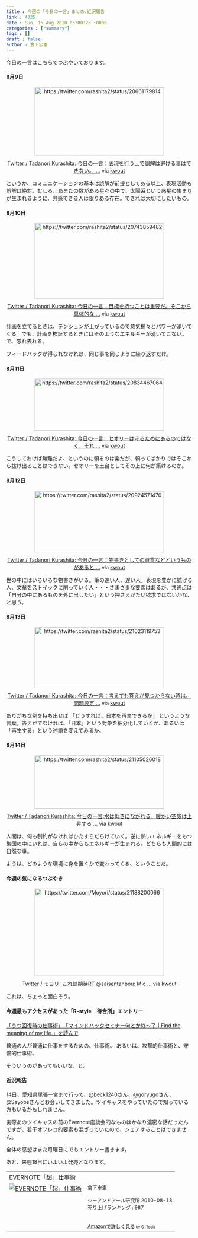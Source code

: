 ```yaml
---
title : 今週の「今日の一言」まとめ:近況報告
link : 4335
date : Sun, 15 Aug 2010 05:00:23 +0000
categories : ["summary"]
tags : []
draft : false
author : 倉下忠憲
---
```


今日の一言は<a href="http://twitter.com/rashita2 ">こちら</a>でつぶやいております。

<h4>8月9日</h4>
<div class="kwout" style="text-align: center;"><img src="http://kwout.com/cutout/u/wx/jv/7gy_bor_rou_w350.jpg" alt="https://twitter.com/rashita2/status/20661179814" title="Twitter / Tadanori Kurashita: 今日の一言：表現を行う上で誤解は避ける事はできない。 ..." width="350" height="184" style="border: none;" usemap="#map_uwxjv7gy" /><map id="map_uwxjv7gy" name="map_uwxjv7gy"><area coords="15,98,67,105" href="https://twitter.com/rashita2/status/20661179814" alt="" shape="rect" /><area coords="15,124,43,152" href="https://twitter.com/rashita2" alt="" shape="rect" /><area coords="55,124,122,141" href="https://twitter.com/rashita2" alt="" shape="rect" /></map><p style="margin-top: 10px; text-align: center;"><a href="https://twitter.com/rashita2/status/20661179814">Twitter / Tadanori Kurashita: 今日の一言：表現を行う上で誤解は避ける事はできない。 ...</a> via <a href="http://kwout.com/quote/uwxjv7gy">kwout</a></p></div>
<!--more-->
というか、コミュニケーションの基本は誤解が前提としてある以上、表現活動も誤解は絶対。むしろ、あまたの数がある星々の中で、太陽系という惑星の集まりが生まれるように、共感できる人は限りある存在。できれば大切にしたいもの。
<h4>8月10日</h4>
<div class="kwout" style="text-align: center;"><img src="http://kwout.com/cutout/6/kv/h6/t94_bor_rou_w350.jpg" alt="https://twitter.com/rashita2/status/20743859482" title="Twitter / Tadanori Kurashita: 今日の一言：目標を持つことは重要だ。そこから具体的な ..." width="350" height="204" style="border: none;" usemap="#map_6kvh6t94" /><map id="map_6kvh6t94" name="map_6kvh6t94"><area coords="15,118,67,125" href="https://twitter.com/rashita2/status/20743859482" alt="" shape="rect" /><area coords="15,144,42,172" href="https://twitter.com/rashita2" alt="" shape="rect" /><area coords="55,144,122,161" href="https://twitter.com/rashita2" alt="" shape="rect" /></map><p style="margin-top: 10px; text-align: center;"><a href="https://twitter.com/rashita2/status/20743859482">Twitter / Tadanori Kurashita: 今日の一言：目標を持つことは重要だ。そこから具体的な ...</a> via <a href="http://kwout.com/quote/6kvh6t94">kwout</a></p></div>
計画を立てるときは、テンションが上がっているので意気揚々とパワーが湧いてくる。でも、計画を検証するときにはそのようなエネルギーが湧いてこない。で、忘れ去れる。

フィードバックが得られなければ、同じ事を同じように繰り返すだけ。
<h4>8月11日</h4>
<div class="kwout" style="text-align: center;"><img src="http://kwout.com/cutout/a/rk/6y/jbq_bor_rou_w350.jpg" alt="https://twitter.com/rashita2/status/20834467064" title="Twitter / Tadanori Kurashita: 今日の一言：セオリーは守るためにあるのではなく、それ ..." width="350" height="140" style="border: none;" usemap="#map_ark6yjbq" /><map id="map_ark6yjbq" name="map_ark6yjbq"><area coords="15,81,42,109" href="https://twitter.com/rashita2" alt="" shape="rect" /><area coords="54,80,122,97" href="https://twitter.com/rashita2" alt="" shape="rect" /><area coords="15,55,71,61" href="https://twitter.com/rashita2/status/20834467064" alt="" shape="rect" /></map><p style="margin-top: 10px; text-align: center;"><a href="https://twitter.com/rashita2/status/20834467064">Twitter / Tadanori Kurashita: 今日の一言：セオリーは守るためにあるのではなく、それ ...</a> via <a href="http://kwout.com/quote/ark6yjbq">kwout</a></p></div>
こうしておけば無難だよ、というのに頼るのは楽だが、頼ってばかりではそこから抜け出ることはできない。セオリーを土台としてその上に何が築けるのか。
<h4>8月12日</h4>
<div class="kwout" style="text-align: center;"><img src="http://kwout.com/cutout/w/p3/nx/5az_bor_rou_w350.jpg" alt="https://twitter.com/rashita2/status/20924571470" title="Twitter / Tadanori Kurashita: 今日の一言：物書きとしての資質などというものがあると ..." width="350" height="165" style="border: none;" usemap="#map_wp3nx5az" /><map id="map_wp3nx5az" name="map_wp3nx5az"><area coords="15,102,42,130" href="https://twitter.com/rashita2" alt="" shape="rect" /><area coords="54,102,122,120" href="https://twitter.com/rashita2" alt="" shape="rect" /><area coords="15,77,71,83" href="https://twitter.com/rashita2/status/20924571470" alt="" shape="rect" /></map><p style="margin-top: 10px; text-align: center;"><a href="https://twitter.com/rashita2/status/20924571470">Twitter / Tadanori Kurashita: 今日の一言：物書きとしての資質などというものがあると ...</a> via <a href="http://kwout.com/quote/wp3nx5az">kwout</a></p></div>
世の中にはいろいろな物書きがいる。筆の速い人、遅い人。表現を豊かに拡げる人、文章をストイックに削っていく人・・・さまざまな要素はあるが、共通点は「自分の中にあるものを外に出したい」という押さえがたい欲求ではないかな、と思う。
<h4>8月13日</h4>
<div class="kwout" style="text-align: center;"><img src="http://kwout.com/cutout/s/8b/4i/feh_bor_rou_w350.jpg" alt="https://twitter.com/rashita2/status/21023119753" title="Twitter / Tadanori Kurashita: 今日の一言：考えても答えが見つからない時は、問題設定 ..." width="350" height="164" style="border: none;" usemap="#map_s8b4ifeh" /><map id="map_s8b4ifeh" name="map_s8b4ifeh"><area coords="16,77,71,83" href="https://twitter.com/rashita2/status/21023119753" alt="" shape="rect" /><area coords="16,102,43,130" href="https://twitter.com/rashita2" alt="" shape="rect" /><area coords="55,102,123,120" href="https://twitter.com/rashita2" alt="" shape="rect" /></map><p style="margin-top: 10px; text-align: center;"><a href="https://twitter.com/rashita2/status/21023119753">Twitter / Tadanori Kurashita: 今日の一言：考えても答えが見つからない時は、問題設定 ...</a> via <a href="http://kwout.com/quote/s8b4ifeh">kwout</a></p></div>
ありがちな例を持ち出せば
「どうすれば、日本を再生できるか」
というような言葉。答えがでなければ、「日本」という対象を細分化していくか、あるいは「再生する」という述語を変えてみるか。
<h4>8月14日</h4>
<div class="kwout" style="text-align: center;"><img src="http://kwout.com/cutout/8/as/td/c36_bor_rou_w350.jpg" alt="https://twitter.com/rashita2/status/21105026018" title="Twitter / Tadanori Kurashita: 今日の一言:水は低きにながれる。暖かい空気は上昇する ..." width="350" height="143" style="border: none;" usemap="#map_8astdc36" /><map id="map_8astdc36" name="map_8astdc36"><area coords="15,58,71,64" href="https://twitter.com/rashita2/status/21105026018" alt="" shape="rect" /><area coords="73,58,107,64" href="http://www.tweetdeck.com/" alt="" shape="rect" /><area coords="15,83,42,111" href="https://twitter.com/rashita2" alt="" shape="rect" /><area coords="54,82,122,100" href="https://twitter.com/rashita2" alt="" shape="rect" /></map><p style="margin-top: 10px; text-align: center;"><a href="https://twitter.com/rashita2/status/21105026018">Twitter / Tadanori Kurashita: 今日の一言:水は低きにながれる。暖かい空気は上昇する ...</a> via <a href="http://kwout.com/quote/8astdc36">kwout</a></p></div>
人間は、何も制約がなければひたすらだらけていく。逆に熱いエネルギーをもつ集団の中にいれば、自らの中からもエネルギーが生まれる。どちらも人間的には自然な事。

ようは、どのような環境に身を置くかで変わってくる、ということだ。
<h4>今週の気になるつぶやき</h4>
<div class="kwout" style="text-align: center;"><img src="http://kwout.com/cutout/c/mn/gt/94x_bor_rou_w350.jpg" alt="https://twitter.com/Moyori/status/21188200066" title="Twitter / モヨリ: これは期待RT @saisentanbou: Mic ..." width="350" height="236" style="border: none;" usemap="#map_cmngt94x" /><map id="map_cmngt94x" name="map_cmngt94x"><area coords="14,177,41,204" href="https://twitter.com/Moyori" alt="" shape="rect" /><area coords="54,176,109,193" href="https://twitter.com/Moyori" alt="" shape="rect" /><area coords="137,13,244,31" href="https://twitter.com/saisentanbou" alt="" shape="rect" /><area coords="108,77,265,94" href="http://j.mp/bJUrn6" alt="" shape="rect" /><area coords="14,141,43,147" href="https://twitter.com/Moyori/status/21188200066" alt="" shape="rect" /><area coords="45,141,70,147" href="http://www.echofon.com/" alt="" shape="rect" /></map><p style="margin-top: 10px; text-align: center;"><a href="https://twitter.com/Moyori/status/21188200066">Twitter / モヨリ: これは期待RT @saisentanbou: Mic ...</a> via <a href="http://kwout.com/quote/cmngt94x">kwout</a></p></div>
これは、ちょっと面白そう。

<h4>今週最もアクセスがあった「R-style　待合所」エントリー</h4>
<a href="http://r-style.posterous.com/-find-the-meaning-of-my-life-2">「うつ回復時の仕事術」　「マインドハックセミナー何とか終〜了 | Find the meaning of my life.」を読んで</a>

普通の人が普通に仕事をするための、仕事術。
あるいは、攻撃的仕事術と、守備的仕事術。

そういうのがあってもいいな、と。

<h4>近況報告</h4>
14日、愛知県尾張一宮まで行って、@beck1240さん、@goryugoさん、@Sayobsさんとお会いしてきました。ツイキャスをやっていたので知っている方もいるかもしれません。

実際あのツイキャスの前のEvernote座談会的なものはかなり濃密な話だったんですが、若干オフレコ的要素も混ざっていたので、シェアすることはできません。

全体の感想はまた月曜日にでもエントリー書きます。

あと、来週18日にいよいよ発売となります。

<table  border="0" cellpadding="5"><tr><td colspan="2"><a href="http://www.amazon.co.jp/EVERNOTE%E3%80%8C%E8%B6%85%E3%80%8D%E4%BB%95%E4%BA%8B%E8%A1%93-%E5%80%89%E4%B8%8B%E5%BF%A0%E6%86%B2/dp/4863540728%3FSubscriptionId%3D15SMZCTB9V8NGR2TW082%26tag%3Drashita1000-22%26linkCode%3Dxm2%26camp%3D2025%26creative%3D165953%26creativeASIN%3D4863540728" target="_top">EVERNOTE「超」仕事術</a><img src="http://www.assoc-amazon.jp/e/ir?t=rashita1000-22&l=ur2&o=9" width="1" height="1" style="border: none;" alt="" /></td></tr><tr><td valign="top"><a href="http://www.amazon.co.jp/EVERNOTE%E3%80%8C%E8%B6%85%E3%80%8D%E4%BB%95%E4%BA%8B%E8%A1%93-%E5%80%89%E4%B8%8B%E5%BF%A0%E6%86%B2/dp/4863540728%3FSubscriptionId%3D15SMZCTB9V8NGR2TW082%26tag%3Drashita1000-22%26linkCode%3Dxm2%26camp%3D2025%26creative%3D165953%26creativeASIN%3D4863540728" target="_top"><img src="http://ecx.images-amazon.com/images/I/51-IHbnrxYL._SL160_.jpg" border="0" alt="EVERNOTE「超」仕事術" /></a></td><td valign="top"><font size="-1">倉下忠憲 <br /><br />シーアンドアール研究所  2010-08-18<br />売り上げランキング : 987<br /><br /><br /><a href="http://www.amazon.co.jp/EVERNOTE%E3%80%8C%E8%B6%85%E3%80%8D%E4%BB%95%E4%BA%8B%E8%A1%93-%E5%80%89%E4%B8%8B%E5%BF%A0%E6%86%B2/dp/4863540728%3FSubscriptionId%3D15SMZCTB9V8NGR2TW082%26tag%3Drashita1000-22%26linkCode%3Dxm2%26camp%3D2025%26creative%3D165953%26creativeASIN%3D4863540728" target="_top">Amazonで詳しく見る</a></font><font size="-2"> by <a href="http://www.goodpic.com/mt/aws/index.html" >G-Tools</a></font></td></tr></table>
